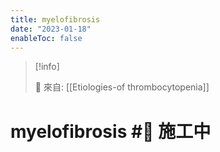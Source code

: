 ```yaml
---
title: myelofibrosis
date: "2023-01-18"
enableToc: false
---
```


> [!info]
>
> 🌱 來自: [[Etiologies-of thrombocytopenia]]

# myelofibrosis #🚧 施工中



